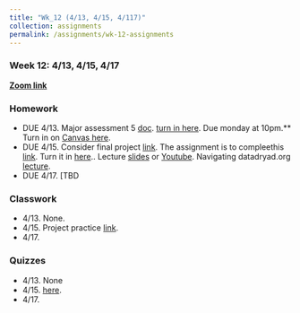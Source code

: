 ```yaml
---
title: "Wk_12 (4/13, 4/15, 4/117)"
collection: assignments
permalink: /assignments/wk-12-assignments
---
```


### Week 12: 4/13, 4/15, 4/17


**[Zoom link](https://umn.zoom.us/j/493135911)** 

### Homework


- DUE 4/13.   Major assessment 5 [doc](https://docs.google.com/document/d/1-SmfNPVikUTWwsOTCa3vbHax1XRxG7yzcCKeKmvlZ9Q/edit). [turn in here](https://canvas.umn.edu/courses/151855/assignments/1070632). Due monday at 10pm.** Turn in on [Canvas here](https://canvas.umn.edu/courses/151855/assignments/1070632).         
- DUE 4/15. Consider final project [link](https://docs.google.com/document/d/1_0GlIpWuovQzB__iWQI1adMOR8JsYIAVTte8w0SZ4xs/edit?usp=sharing). The assignment is to compleethis  [link](https://drive.google.com/open?id=1jnW7uaCrGbEAR7HZ-yHmXCm4dqMA4rbK). Turn it in [here](https://canvas.umn.edu/courses/151855/assignments/1077487)..  Lecture [slides](https://drive.google.com/file/d/1NVRPpb0IUAcTuvk4H6__FctUBc4mAomo/view?usp=sharing) or [Youtube](https://youtu.be/9cPHKIDA-7o).  Navigating datadryad.org [lecture](https://youtu.be/weM2Man4mxI).       
- DUE 4/17. [TBD


### Classwork
 
- 4/13.  None.        
- 4/15. Project practice [link](https://drive.google.com/open?id=1728V0DHhFW1pd_G_BT0tSpwCXX_oR298).         
- 4/17.  

 
### Quizzes

- 4/13.  None      
- 4/15.    [here](https://canvas.umn.edu/courses/151855/quizzes/256792).       
- 4/17.  


